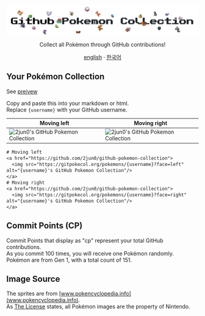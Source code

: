 <div align="center">
    <img alt="logo" src="/docs/logo.png"/>
    <p align="center">Collect all Pokémon through GitHub contributions!</p>
</div>
<div align="center">
    <a href="/README.md">english</a> · <a href="/docs/README_kr.md">한국어</a>
</div>


## Your Pokémon Collection
See [preivew](https://gitpokecol.org/static/preview.html)

Copy and paste this into your markdown or html.  
Replace `{username}` with your GitHub username.

Moving left | Moving right
-------|---------
![2jun0's GitHub Pokemon Collection](https://gitpokecol.org/pokemons/2jun0?face=left) | ![2jun0's GitHub Pokemon Collection](https://gitpokecol.org/pokemons/2jun0?face=right)


```
# Moving left
<a href="https://github.com/2jun0/github-pokemon-collection">
  <img src="https://gitpokecol.org/pokemons/{username}?face=left" alt="{username}'s GitHub Pokemon Collection"/>
</a>
# Moving right
<a href="https://github.com/2jun0/github-pokemon-collection">
  <img src="https://gitpokecol.org/pokemons/{username}?face=right" alt="{username}'s GitHub Pokemon Collection"/>
</a>
```


## Commit Points (CP)
Commit Points that display as "cp" represent your total GitHub contributions.  
As you commit 100 times, you will receive one Pokémon randomly.  
Pokémon are from Gen 1, with a total count of 151.

## Image Source
The sprites are from [www.pokencyclopedia.info](www.pokencyclopedia.info).  
As [The License](/LICENSE.md) states, all Pokémon images are the property of Nintendo.
